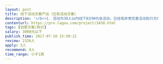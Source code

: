 ```yaml
---                
layout: post       
title: 线下活动文案产出（已有活动方案）           
description: '</br>1. 活动为30人以内线下8分钟约会活动，已经有非常完善活动执行方案</br></br>2. 需要该产出有创意、易于理解、传播性强的活动文案</br></br>3. 希望你拥有过硬的文字功底、有过往成功的项目经历、能写出让人看了流口水的文字…</br>'     
contenturl: https://pro.lagou.com/project/3438.html      
tags: [创意方案/执行]            
salary: 3000元以下          
publish_time: 2017-07-10 15:50:21         
review: 2156人                   
apply: 5人                   
recommend: 0人                   
time_range: 小于1周              
---                 
```

